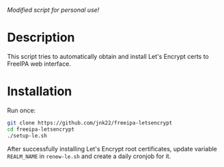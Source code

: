 *Modified script for personal use!*

# Description

This script tries to automatically obtain and install Let's Encrypt certs to FreeIPA web interface.

# Installation

Run once:

```bash
git clone https://github.com/jnk22/freeipa-letsencrypt
cd freeipa-letsencrypt
./setup-le.sh
```

After successfully installing Let's Encrypt root certificates, update variable `REALM_NAME` in `renew-le.sh` and create a daily cronjob for it.

